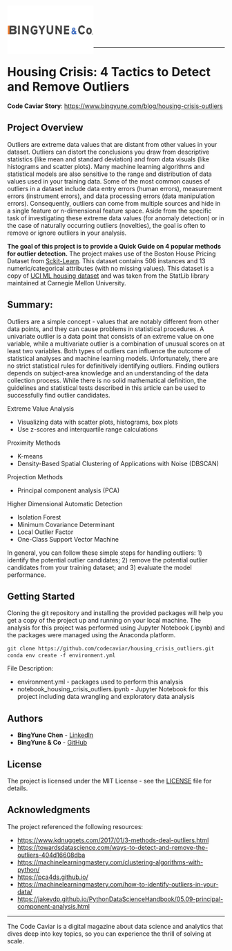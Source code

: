 <img src="https://raw.githubusercontent.com/codecaviar/digital_asset_management/master/assets/bingyune-and-company-logo-6400x3600.png" align="left" width="200" height="auto">

<br/><br/><br/><br/>

----------

# Housing Crisis: 4 Tactics to Detect and Remove Outliers

**Code Caviar Story**: https://www.bingyune.com/blog/housing-crisis-outliers    

## Project Overview

Outliers are extreme data values that are distant from other values in your dataset. Outliers can distort the conclusions you draw from descriptive statistics (like mean and standard deviation) and from data visuals (like histograms and scatter plots). Many machine learning algorithms and statistical models are also sensitive to the range and distribution of data values used in your training data. Some of the most common causes of outliers in a dataset include data entry errors (human errors), measurement errors (instrument errors), and data processing errors (data manipulation errors). Consequently, outliers can come from multiple sources and hide in a single feature or n-dimensional feature space. Aside from the specific task of investigating these extreme data values (for anomaly detection) or in the case of naturally occurring outliers (novelties), the goal is often to remove or ignore outliers in your analysis.

**The goal of this project is to provide a Quick Guide on 4 popular methods for outlier detection.** The project makes use of the Boston House Pricing Dataset from [Sckit-Learn](https://scikit-learn.org/stable/modules/generated/sklearn.datasets.load_boston.html). This dataset contains 506 instances and 13 numeric/categorical attributes (with no missing values). This dataset is a copy of [UCI ML housing dataset](https://archive.ics.uci.edu/ml/machine-learning-databases/housing/) and was taken from the StatLib library maintained at Carnegie Mellon University.

## Summary:

Outliers are a simple concept - values that are notably different from other data points, and they can cause problems in statistical procedures. A univariate outlier is a data point that consists of an extreme value on one variable, while a multivariate outlier is a combination of unusual scores on at least two variables. Both types of outliers can influence the outcome of statistical analyses and machine learning models. Unfortunately, there are no strict statistical rules for definitively identifying outliers. Finding outliers depends on subject-area knowledge and an understanding of the data collection process. While there is no solid mathematical definition, the guidelines and statistical tests described in this article can be used to successfully find outlier candidates.

Extreme Value Analysis
* Visualizing data with scatter plots, histograms, box plots
* Use z-scores and interquartile range calculations

Proximity Methods
* K-means
* Density-Based Spatial Clustering of Applications with Noise (DBSCAN)

Projection Methods
* Principal component analysis (PCA)

Higher Dimensional Automatic Detection
* Isolation Forest
* Minimum Covariance Determinant
* Local Outlier Factor
* One-Class Support Vector Machine

In general, you can follow these simple steps for handling outliers: 1) identify the potential outlier candidates; 2) remove the potential outlier candidates from your training dataset; and 3) evaluate the model performance.

## Getting Started

Cloning the git repository and installing the provided packages will help you get a copy of the project up and running on your local machine. The analysis for this project was performed using Jupyter Notebook (.ipynb) and the packages were managed using the Anaconda platform.

```
git clone https://github.com/codecaviar/housing_crisis_outliers.git
conda env create -f environment.yml
```

File Description:
* environment.yml - packages used to perform this analysis
* notebook_housing_crisis_outliers.ipynb - Jupyter Notebook for this project including data wrangling and exploratory data analysis     

## Authors

- **BingYune Chen** - [LinkedIn](https://www.linkedin.com/in/bingyune-chen/)
- **BingYune & Co** - [GitHub](https://github.com/codecaviar)

## License

The project is licensed under the MIT License - see the [LICENSE](LICENSE) file for details.

## Acknowledgments

The project referenced the following resources:
* https://www.kdnuggets.com/2017/01/3-methods-deal-outliers.html
* https://towardsdatascience.com/ways-to-detect-and-remove-the-outliers-404d16608dba
* https://machinelearningmastery.com/clustering-algorithms-with-python/
* https://pca4ds.github.io/
* https://machinelearningmastery.com/how-to-identify-outliers-in-your-data/
* https://jakevdp.github.io/PythonDataScienceHandbook/05.09-principal-component-analysis.html

----------
The Code Caviar is a digital magazine about data science and analytics that dives deep into key topics, so you can experience the thrill of solving at scale.
